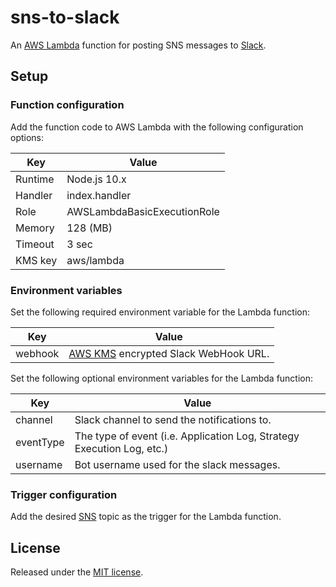 # sns-to-slack

An [AWS Lambda](https://aws.amazon.com/lambda/) function for posting SNS messages to
[Slack](https://slack.com/).

## Setup

### Function configuration

Add the function code to AWS Lambda with the following configuration options:

| Key     | Value                       |
| ------- | --------------------------- |
| Runtime | Node.js 10.x                |
| Handler | index.handler               |
| Role    | AWSLambdaBasicExecutionRole |
| Memory  | 128 (MB)                    |
| Timeout | 3 sec                       |
| KMS key | aws/lambda                  |

### Environment variables

Set the following required environment variable for the Lambda function:

| Key     | Value                                                               |
| ------- | ------------------------------------------------------------------- |
| webhook | [AWS KMS](https://aws.amazon.com/kms/) encrypted Slack WebHook URL. |

Set the following optional environment variables for the Lambda function:

| Key        | Value                                       |
| ---------- | ------------------------------------------- |
| channel    | Slack channel to send the notifications to. |
| eventType  | The type of event (i.e. Application Log, Strategy Execution Log, etc.) |
| username   | Bot username used for the slack messages.   |

### Trigger configuration

Add the desired [SNS](https://aws.amazon.com/sns) topic as the trigger for
the Lambda function.

## License

Released under the [MIT license](https://opensource.org/licenses/MIT).
